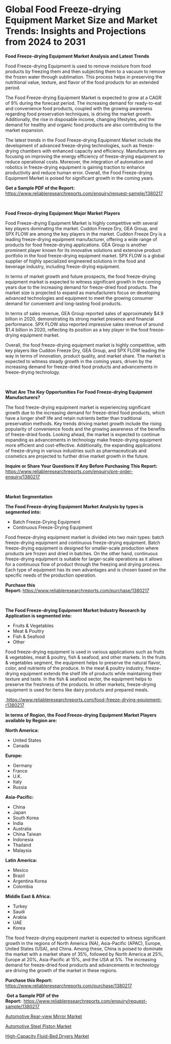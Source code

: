 <p><h1>Global Food Freeze-drying Equipment Market Size and Market Trends: Insights and Projections from 2024 to 2031</h1></p><p><strong>Food Freeze-drying Equipment Market Analysis and Latest Trends</strong></p>
<p><p>Food Freeze-drying Equipment is used to remove moisture from food products by freezing them and then subjecting them to a vacuum to remove the frozen water through sublimation. This process helps in preserving the nutritional value, texture, and flavor of the food products for an extended period.</p><p>The Food Freeze-drying Equipment Market is expected to grow at a CAGR of 9% during the forecast period. The increasing demand for ready-to-eat and convenience food products, coupled with the growing awareness regarding food preservation techniques, is driving the market growth. Additionally, the rise in disposable income, changing lifestyles, and the demand for healthy and organic food products are also contributing to the market expansion.</p><p>The latest trends in the Food Freeze-drying Equipment Market include the development of advanced freeze-drying technologies, such as freeze-drying chambers with enhanced capacity and efficiency. Manufacturers are focusing on improving the energy efficiency of freeze-drying equipment to reduce operational costs. Moreover, the integration of automation and robotics in freeze-drying equipment is gaining traction to enhance productivity and reduce human error. Overall, the Food Freeze-drying Equipment Market is poised for significant growth in the coming years.</p></p>
<p><strong>Get a Sample PDF of the Report:&nbsp;</strong> <a href="https://www.reliableresearchreports.com/enquiry/request-sample/1380217">https://www.reliableresearchreports.com/enquiry/request-sample/1380217</a></p>
<p>&nbsp;</p>
<p><strong>Food Freeze-drying Equipment Major Market Players</strong></p>
<p><p>Food Freeze-drying Equipment Market is highly competitive with several key players dominating the market. Cuddon Freeze Dry, GEA Group, and SPX FLOW are among the key players in the market. Cuddon Freeze Dry is a leading freeze-drying equipment manufacturer, offering a wide range of products for food freeze-drying applications. GEA Group is another prominent player known for its innovative solutions and extensive product portfolio in the food freeze-drying equipment market. SPX FLOW is a global supplier of highly specialized engineered solutions in the food and beverage industry, including freeze-drying equipment.</p><p>In terms of market growth and future prospects, the food freeze-drying equipment market is expected to witness significant growth in the coming years due to the increasing demand for freeze-dried food products. The market size is projected to expand as manufacturers focus on developing advanced technologies and equipment to meet the growing consumer demand for convenient and long-lasting food products.</p><p>In terms of sales revenue, GEA Group reported sales of approximately $4.9 billion in 2020, demonstrating its strong market presence and financial performance. SPX FLOW also reported impressive sales revenue of around $1.4 billion in 2020, reflecting its position as a key player in the food freeze-drying equipment market.</p><p>Overall, the food freeze-drying equipment market is highly competitive, with key players like Cuddon Freeze Dry, GEA Group, and SPX FLOW leading the way in terms of innovation, product quality, and market share. The market is expected to witness steady growth in the coming years, driven by the increasing demand for freeze-dried food products and advancements in freeze-drying technology.</p></p>
<p>&nbsp;</p>
<p><strong>What Are The Key Opportunities For Food Freeze-drying Equipment Manufacturers?</strong></p>
<p><p>The food freeze-drying equipment market is experiencing significant growth due to the increasing demand for freeze-dried food products, which have a longer shelf life and retain nutrients better than traditional preservation methods. Key trends driving market growth include the rising popularity of convenience foods and the growing awareness of the benefits of freeze-dried foods. Looking ahead, the market is expected to continue expanding as advancements in technology make freeze-drying equipment more efficient and cost-effective. Additionally, the expanding applications of freeze-drying in various industries such as pharmaceuticals and cosmetics are projected to further drive market growth in the future.</p></p>
<p><strong>Inquire or Share Your Questions If Any Before Purchasing This Report:</strong> <a href="https://www.reliableresearchreports.com/enquiry/pre-order-enquiry/1380217">https://www.reliableresearchreports.com/enquiry/pre-order-enquiry/1380217</a></p>
<p>&nbsp;</p>
<p><strong>Market Segmentation</strong></p>
<p><strong>The Food Freeze-drying Equipment Market Analysis by types is segmented into:</strong></p>
<p><ul><li>Batch Freeze-Drying Equipment</li><li>Continuous Freeze-Drying Equipment</li></ul></p>
<p><p>Food freeze-drying equipment market is divided into two main types: batch freeze-drying equipment and continuous freeze-drying equipment. Batch freeze-drying equipment is designed for smaller-scale production where products are frozen and dried in batches. On the other hand, continuous freeze-drying equipment is suitable for larger-scale operations as it allows for a continuous flow of product through the freezing and drying process. Each type of equipment has its own advantages and is chosen based on the specific needs of the production operation.</p></p>
<p><strong>Purchase this Report:&nbsp;</strong><a href="https://www.reliableresearchreports.com/purchase/1380217">https://www.reliableresearchreports.com/purchase/1380217</a></p>
<p>&nbsp;</p>
<p><strong>The Food Freeze-drying Equipment Market Industry Research by Application is segmented into:</strong></p>
<p><ul><li>Fruits & Vegetables</li><li>Meat & Poultry</li><li>Fish & Seafood</li><li>Other</li></ul></p>
<p><p>Food freeze-drying equipment is used in various applications such as fruits & vegetables, meat & poultry, fish & seafood, and other markets. In the fruits & vegetables segment, the equipment helps to preserve the natural flavor, color, and nutrients of the produce. In the meat & poultry industry, freeze-drying equipment extends the shelf life of products while maintaining their texture and taste. In the fish & seafood sector, the equipment helps to preserve the freshness of the products. In other markets, freeze-drying equipment is used for items like dairy products and prepared meals.</p></p>
<p><a href="https://www.reliableresearchreports.com/food-freeze-drying-equipment-r1380217">&nbsp;https://www.reliableresearchreports.com/food-freeze-drying-equipment-r1380217</a></p>
<p><strong>In terms of Region, the Food Freeze-drying Equipment Market Players available by Region are:</strong></p>
<p>
    <p> <strong> North America: </strong>
        <ul>
            <li>United States</li>
            <li>Canada</li>
        </ul>
        </p> 
    <p> <strong> Europe: </strong>
        <ul>
            <li>Germany</li>
            <li>France</li>
            <li>U.K.</li>
            <li>Italy</li>
            <li>Russia</li>
        </ul>
        </p> 
    <p> <strong> Asia-Pacific: </strong>
        <ul>
            <li>China</li>
            <li>Japan</li>
            <li>South Korea</li>
            <li>India</li>
            <li>Australia</li>
            <li>China Taiwan</li>
            <li>Indonesia</li>
            <li>Thailand</li>
            <li>Malaysia</li>
        </ul>
        </p> 
    <p> <strong> Latin America: </strong>
        <ul>
            <li>Mexico</li>
            <li>Brazil</li>
            <li>Argentina Korea</li>
            <li>Colombia</li>
        </ul>
        </p> 
    <p> <strong> Middle East & Africa: </strong>
        <ul>
            <li>Turkey</li>
            <li>Saudi</li>
            <li>Arabia</li>
            <li>UAE</li>
            <li>Korea</li>
        </ul>
    </p>
    </p>
<p><p>The food freeze-drying equipment market is expected to witness significant growth in the regions of North America (NA), Asia-Pacific (APAC), Europe, United States (USA), and China. Among these, China is poised to dominate the market with a market share of 35%, followed by North America at 25%, Europe at 20%, Asia-Pacific at 15%, and the USA at 5%. The increasing demand for freeze-dried food products and advancements in technology are driving the growth of the market in these regions.</p></p>
<p><strong>Purchase this Report: </strong><a href="https://www.reliableresearchreports.com/purchase/1380217">https://www.reliableresearchreports.com/purchase/1380217</a></p>
<p>&nbsp;<strong>Get a Sample PDF of the Report:&nbsp;&nbsp;</strong><a href="https://www.reliableresearchreports.com/enquiry/request-sample/1380217">https://www.reliableresearchreports.com/enquiry/request-sample/1380217</a></p>
<p><strong></strong></p>
<p><p><a href="https://www.linkedin.com/pulse/insights-automotive-rear-view-mirror-market-size-which-expanding-gkisf">Automotive Rear-view Mirror Market</a></p><p><a href="https://www.linkedin.com/pulse/automotive-steel-piston-market-trends-analysis-opportunities-1tbkf">Automotive Steel Piston Market</a></p><p><a href="https://www.linkedin.com/pulse/insights-high-capacity-fluid-bed-dryers-market-share-competitive-ju0vf">High-Capacity Fluid-Bed Dryers Market</a></p></p>